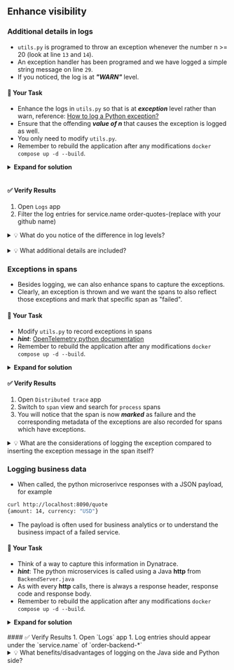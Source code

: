 ## Enhance visibility

### Additional details in logs
- `utils.py` is programed to throw an exception whenever the number n >= 20 (look at line `13` and `14`).
- An exception handler has been programed and we have logged a simple string message on line `29`.
- If you noticed, the log is at ***"WARN"*** level.

#### 📌 Your Task
- Enhance the logs in `utils.py` so that is at ***exception*** level rather than warn, reference: [How to log a Python exception?](https://www.geeksforgeeks.org/how-to-log-a-python-exception/)
- Ensure that the offending ***value of n*** that causes the exception is logged as well.
- You only need to modify  `utils.py`.
- Remember to rebuild the application after any modifications `docker compose up -d --build`.

<details>
<summary><strong>Expand for solution</strong></summary>

```diff
def process(n: int) -> int:
    with tracer.start_as_current_span("process") as span:
        try:
            f = fibonacci(n)
            return f
        except Exception as e:
+           logging.getLogger().exception(n)
```

> **NOTE**: Do not copy the + character

Or more elegantly,
```python
logging.getLogger().exception("SeedNumber=%s",n)
```

</details>

<br/>

#### ✅ Verify Results
1. Open `Logs` app
1. Filter the log entries for service.name order-quotes-(replace with your github name)

<details>
<summary>💡 What do you notice of the difference in log levels?</summary>
Logs with WARN status are very basic and outputs whatever text that was programmed there, whereas logs with ERROR status contain more details.
</details>
</br>

<details>
<summary>💡 What additional details are included?</summary>
The exception details are automatically appended to the logs.
</details>

### Exceptions in spans
- Besides logging, we can also enhance spans to capture the exceptions.
- Clearly, an exception is thrown and we want the spans to also reflect those exceptions and mark that specific span as "failed".

#### 📌 Your Task
- Modify `utils.py` to record exceptions in spans
- ***hint***: [OpenTelemetry python documentation](https://opentelemetry.io/docs/languages/python/instrumentation/#record-exceptions-in-spans)
- Remember to rebuild the application after any modifications `docker compose up -d --build`.

<details>
<summary><strong>Expand for solution</strong></summary>

```diff
def process(n: int) -> int:
    with tracer.start_as_current_span("process") as span:
        try:
            f = fibonacci(n)
            return f
        except Exception as e:
            logging.getLogger().exception("SeedNumber=%s",n)
+           span.record_exception(e)
+           span.set_status(Status(StatusCode.ERROR))
```
> **NOTE**: Do not copy the + character
</details>

#### ✅ Verify Results
1. Open `Distributed trace` app
1. Switch to `span` view and search for `process` spans
1. You will notice that the span is now ***marked*** as failure and the corresponding metadata of the exceptions are also recorded for spans which have exceptions.

<details>
<summary>💡 What are the considerations of logging the exception compared to inserting the exception message in the span itself?</summary>
<p>- Having the exception messages recorded in spans provides a quick way to diagnose and troubleshoot an application.
<p>- However, logging provides an easy way to also include other details/data that might not be suitable to input in the span events.
<p>- OpenTelemetry provides the facilities to allow for either implementation and in fact, you can also implement both as well. However, there is always an element of cost and maintainability.
<p>- Thus it is prudent to use the right method for the right objectives/purpose.
</details>

### Logging business data
- When called, the python microserivce responses with a JSON payload, for example
```bash
curl http://localhost:8090/quote
{amount: 14, currency: "USD"}
```
- The payload is often used for business analytics or to understand the business impact of a failed service.

#### 📌 Your Task
- Think of a way to capture this information in Dynatrace.
- ***hint***: The python microservices is called using a Java **http** from `BackendServer.java`
- As with every **http** calls, there is always a response header, response code and response body.
- Remember to rebuild the application after any modifications `docker compose up -d --build`.

<details>
<summary><strong>Expand for solution</strong></summary>
<p> You can choose to log the response in Java code, or log the output of the result in the Python code.
<p> Here, we are showing an example of using Java to capture the information in Dynatrace.

```diff
	public static void notifyProcessingBackend(Product product) throws Exception {
		GETRequest request = new GETRequest("http://order-quotes-" + System.getenv("GITHUB_USER") + ":" + "8090/quote");
+		log.info(request.send());
	}
> **NOTE**: Do not copy the + character
```

> **NOTE**: If you choose to log the data in the Python code, you will need to write more python code to configure the logging package for "info" logs. The default level is `WARNING`, which means that only events of this severity and higher will be tracked, unless the logging package is configured to do otherwise, reference:[https://docs.python.org/3/howto/logging.html](https://docs.python.org/3/howto/logging.html).
</details>
<br/>
#### ✅ Verify Results
1. Open `Logs` app
1. Log entries should appear under the `service.name` of `order-backend-*`

<details>
<summary>💡 What benefits/disadvantages of logging on the Java side and Python side?</summary>
<p> Java side: Only the caller would be interested in the responses, thus it is purdent to log at the caller side.
<p> Python side: The Python service might not be only called by the Java application. If the python application developers need the context to diagnose, it is wise to log at the python side. 
</details>
